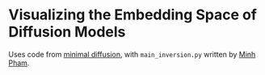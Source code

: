 # Visualizing the Embedding Space of Diffusion Models

Uses code from [minimal diffusion](https://github.com/VSehwag/minimal-diffusion), with `main_inversion.py` written by [Minh Pham](https://github.com/mnpham0417).
